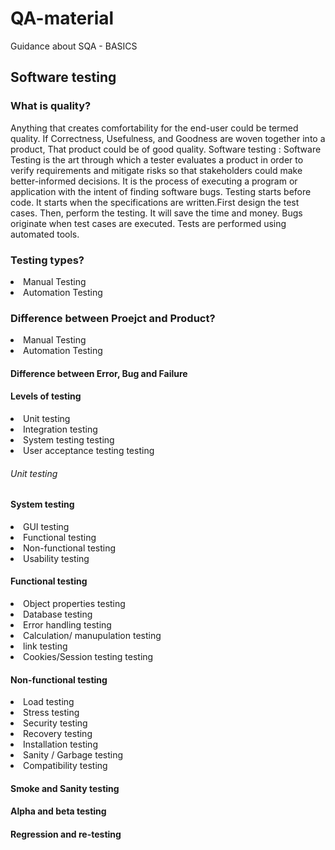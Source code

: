 # QA-material
Guidance about SQA - BASICS
<h2>Software testing </h2>
<h3> What is quality?</h3>
<p> Anything that creates comfortability for the end-user could be termed quality.
If Correctness, Usefulness, and Goodness are woven together into a product, That product
could be of good quality.
 Software testing : Software Testing is the art through which a tester evaluates a product in order to verify
requirements and mitigate risks so that stakeholders could make better-informed decisions.
It is the process of executing a program or application with the intent of finding software bugs.
Testing starts before code. It starts when the specifications are written.First design the test cases. Then, perform the testing. It will save the time and money. Bugs originate when test cases are executed. Tests are performed using automated tools.
 <h3>Testing types?</h3>
 <p><li>Manual Testing</li>
<li>Automation Testing</li></p>
 <h3>Difference between Proejct and Product? </h3>
 <p><li>Manual Testing</li>
<li>Automation Testing</li></p>
 
 <h4>Difference between Error, Bug and Failure</h4>
 <h4>Levels of testing</h4>
 <p><li>Unit testing</li>
 <li>Integration testing</li>
 <li>System testing testing</li>
 <li>User acceptance testing testing</li>
 <h6>Unit testing</h6>
</p>
<h4>System testing</h4>
 <p><li>GUI testing</li>
 <li>Functional testing</li>
 <li>Non-functional testing</li>
 <li>Usability testing</li>
 </p>
 <h4>Functional testing</h4>
 <p><li>Object properties testing</li>
 <li>Database testing</li>
 <li>Error handling testing</li>
 <li>Calculation/ manupulation testing</li>
 <li>link testing</li>
 <li>Cookies/Session testing testing</li>
 
  <h4>Non-functional testing</h4>
 <p><li>Load testing</li>
 <li>Stress testing</li>
 <li>Security testing</li>
 <li>Recovery testing</li>
 <li>Installation testing</li>
 <li>Sanity / Garbage testing</li>
 <li>Compatibility testing</li>
 </p>
 <h4>Smoke and Sanity testing</h4>
<h4>Alpha and beta testing</h4>
<h4>Regression and re-testing </h4>
 </p>
 
 
 
 
 
 
